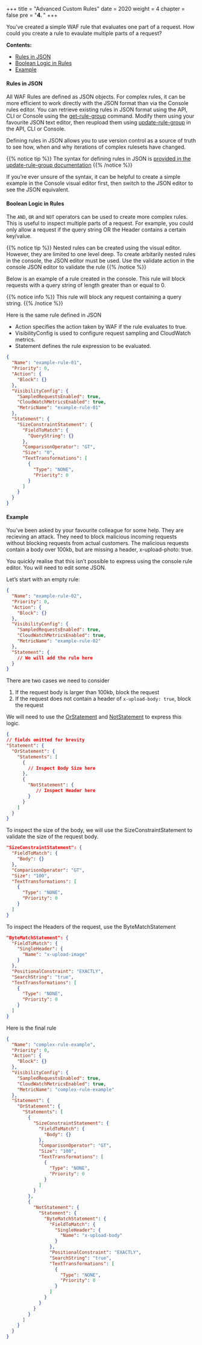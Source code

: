 +++
title = "Advanced Custom Rules"
date = 2020
weight = 4
chapter = false
pre = "<b>4. </b>"
+++

You’ve created a simple WAF rule that evaluates one part of a request. How could you create a rule to evaulate multiple parts of a request?

**Contents:**
- [Rules in JSON](#rules-in-json)
- [Boolean Logic in Rules](#boolean-logic-in-rules)
- [Example](#example)

#### Rules in JSON
All WAF Rules are defined as JSON objects. For complex rules, it can be more efficient to work directly with the JSON format than via the Console rules editor. You can retrieve existing rules in JSON format using the API, CLI or Console using the [get-rule-group](https://docs.aws.amazon.com/cli/latest/reference/wafv2/get-rule-group.html) command. Modify them using your favourite JSON text editor, then reupload them using [update-rule-group](https://docs.aws.amazon.com/cli/latest/reference/wafv2/update-rule-group.html) in the API, CLI or Console.

Defining rules in JSON allows you to use version control as a source of truth to see how, when and why iterations of complex rulesets have changed.

{{% notice tip %}}
The syntax for defining rules in JSON is [provided in the update-rule-group documentation](https://docs.aws.amazon.com/cli/latest/reference/wafv2/update-rule-group.html)
{{% /notice %}}

If you’re ever unsure of the syntax, it can be helpful to create a simple example in the Console visual editor first, then switch to the JSON editor to see the JSON equivalent.

#### Boolean Logic in Rules

The ```AND```, ```OR``` and ```NOT``` operators can be used to create more complex rules. This is useful to inspect multiple parts of a request. For example, you could only allow a request if the query string OR the Header contains a certain key/value.

{{% notice tip %}}
Nested rules can be created using the visual editor. However, they are limited to one level deep.
To create arbitarily nested rules in the console, the JSON editor must be used.
Use the validate action in the console JSON editor to validate the rule
{{% /notice %}}

Below is an example of a rule created in the console. This rule will block requests with a query string of length greater than or equal to 0.

{{% notice info %}}
This rule will block any request containing a query string.
{{% /notice %}}

Here is the same rule defined in JSON

- Action specifies the action taken by WAF if the rule evaluates to true.
- VisibilityConfig is used to configure request sampling and CloudWatch metrics.
- Statement defines the rule expression to be evaluated.

```json
{
  "Name": "example-rule-01",
  "Priority": 0,
  "Action": {
    "Block": {}
  },
  "VisibilityConfig": {
    "SampledRequestsEnabled": true,
    "CloudWatchMetricsEnabled": true,
    "MetricName": "example-rule-01"
  },
  "Statement": {
    "SizeConstraintStatement": {
      "FieldToMatch": {
        "QueryString": {}
      },
      "ComparisonOperator": "GT",
      "Size": "0",
      "TextTransformations": [
        {
          "Type": "NONE",
          "Priority": 0
        }
      ]
    }
  }
}
```

#### Example

You’ve been asked by your favourite colleague for some help. They are recieving an attack. They need to block malicious incoming requests without blocking requests from actual customers. The malicious requests contain a body over 100kb, but are missing a header, x-upload-photo: true.

You quickly realise that this isn’t possible to express using the console rule editor. You will need to edit some JSON.

Let’s start with an empty rule:

```json
{
  "Name": "example-rule-02",
  "Priority": 0,
  "Action": {
    "Block": {}
  },
  "VisibilityConfig": {
    "SampledRequestsEnabled": true,
    "CloudWatchMetricsEnabled": true,
    "MetricName": "example-rule-02"
  },
  "Statement": {
    // We will add the rule here
  }
}
```

There are two cases we need to consider

1. If the request body is larger than 100kb, block the request
2. If the request does not contain a header of ```x-upload-body: true```, block the request

We will need to use the [OrStatement](https://docs.aws.amazon.com/waf/latest/developerguide/waf-rule-statement-type-or.html) and [NotStatement](https://docs.aws.amazon.com/waf/latest/developerguide/waf-rule-statement-type-not.html) to express this logic.

```json
{
// fields omitted for brevity
"Statement": {
  "OrStatement": {
    "Statements": [
      {
        // Inspect Body Size here
      },
      {
        "NotStatement": {
           // Inspect Header here
        }
      }
    ]
  }
}
```

To inspect the size of the body, we will use the SizeConstraintStatement to validate the size of the request body.

```json
"SizeConstraintStatement": {
  "FieldToMatch": {
    "Body": {}
  },
  "ComparisonOperator": "GT",
  "Size": "100",
  "TextTransformations": [
    {
      "Type": "NONE",
      "Priority": 0
    }
  ]
}

```

To inspect the Headers of the request, use the ByteMatchStatement

```json
"ByteMatchStatement": {
  "FieldToMatch": {
    "SingleHeader": {
      "Name": "x-upload-image"
    }
  },
  "PositionalConstraint": "EXACTLY",
  "SearchString": "true",
  "TextTransformations": [
    {
      "Type": "NONE",
      "Priority": 0
    }
  ]
}
```

Here is the final rule

```json
{
  "Name": "complex-rule-example",
  "Priority": 0,
  "Action": {
    "Block": {}
  },
  "VisibilityConfig": {
    "SampledRequestsEnabled": true,
    "CloudWatchMetricsEnabled": true,
    "MetricName": "complex-rule-example"
  },
  "Statement": {
    "OrStatement": {
      "Statements": [
        {
          "SizeConstraintStatement": {
            "FieldToMatch": {
              "Body": {}
            },
            "ComparisonOperator": "GT",
            "Size": "100",
            "TextTransformations": [
              {
                "Type": "NONE",
                "Priority": 0
              }
            ]
          }
        },
        {
          "NotStatement": {
            "Statement": {
              "ByteMatchStatement": {
                "FieldToMatch": {
                  "SingleHeader": {
                    "Name": "x-upload-body"
                  }
                },
                "PositionalConstraint": "EXACTLY",
                "SearchString": "true",
                "TextTransformations": [
                  {
                    "Type": "NONE",
                    "Priority": 0
                  }
                ]
              }
            }
          }
        }
      ]
    }
  }
}
```